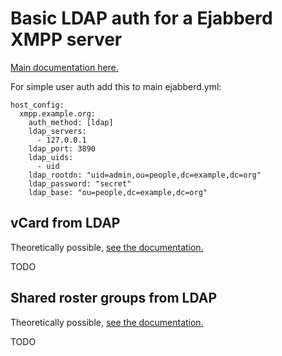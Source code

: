 # Basic LDAP auth for a Ejabberd XMPP server

[Main documentation here.](https://docs.ejabberd.im/admin/configuration/ldap/)

For simple user auth add this to main ejabberd.yml:

```
host_config:
  xmpp.example.org:
    auth_method: [ldap]
    ldap_servers:
      - 127.0.0.1
    ldap_port: 3890
    ldap_uids:
      - uid
    ldap_rootdn: "uid=admin,ou=people,dc=example,dc=org"
    ldap_password: "secret"
    ldap_base: "ou=people,dc=example,dc=org"
```

## vCard from LDAP
Theoretically possible, [see the documentation.](https://docs.ejabberd.im/admin/configuration/ldap/#vcard-in-ldap)

TODO

## Shared roster groups from LDAP

Theoretically possible, [see the documentation.](https://docs.ejabberd.im/admin/configuration/ldap/#shared-roster-in-ldap)

TODO
